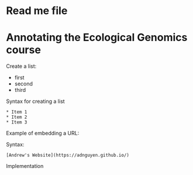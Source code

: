 # Read me file

# Annotating the Ecological Genomics course

Create a list:   
* first   
* second   
* third   

Syntax for creating a list

```
* Item 1   
* Item 2   
* Item 3   
```

Example of embedding a URL:

Syntax:

```
[Andrew's Website](https://adnguyen.github.io/)
```

Implementation 
